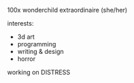 100x wonderchild extraordinaire (she/her)

interests:
- 3d art
- programming
- writing & design
- horror

working on DISTRESS
